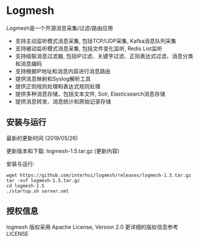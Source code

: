 # Logmesh #

Logmesh是一个开源消息采集/过滤/路由应用

- 支持主动监听模式消息采集, 包括TCP/UDP采集, Kafka消息队列采集
- 支持被动监听模式消息采集, 包括文件变化监听, Redis List监听
- 支持级联消息过滤器, 包括IP过滤、关键字过滤、正则表达式过滤、消息分类和消息编码
- 支持根据IP地址和消息内容进行消息路由
- 提供消息映射和Syslog解析工具
- 提供正则规则处理和表达式规则处理
- 提供多种消息存储，包括文本文件, Solr, Elasticsearch消息存储
- 提供消息转发、消息统计和原始记录存储

## 安装与运行 ##

最新的更新时间 (2019/05/26)

更新版本和下载: logmesh-1.5.tar.gz (更新内容)

安装与运行:
	
	wget https://github.com/interhui/logmesh/releases/logmesh-1.5.tar.gz
	tar -xvf logmesh-1.5.tar.gz
	cd logmesh-1.5
	./startup.sh server.xml

## 授权信息 ##

logmesh 版权采用  Apache License, Version 2.0 更详细的版权信息参考LICENSE

